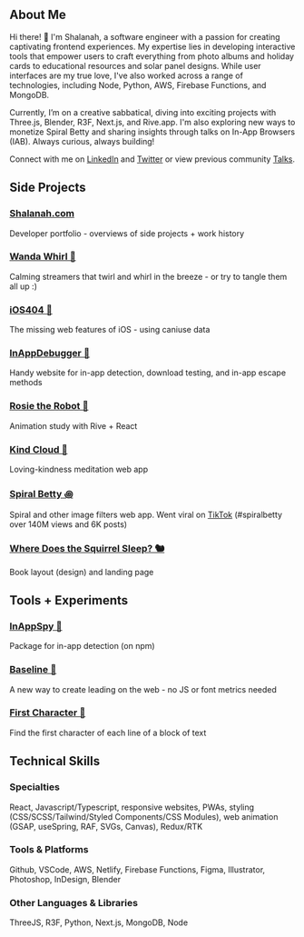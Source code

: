 <!-- ![](https://github.com/shalanah/shalanah/blob/master/shalanah.png?raw=true) -->

<!-- I create intuitive, interactive, and joyful interfaces. In the past, -->

## About Me

Hi there! 👋 I'm Shalanah, a software engineer with a passion for creating captivating frontend experiences. My expertise lies in developing interactive tools that empower users to craft everything from photo albums and holiday cards to educational resources and solar panel designs. While user interfaces are my true love, I've also worked across a range of technologies, including Node, Python, AWS, Firebase Functions, and MongoDB.

Currently, I’m on a creative sabbatical, diving into exciting projects with Three.js, Blender, R3F, Next.js, and Rive.app. I'm also exploring new ways to monetize Spiral Betty and sharing insights through talks on In-App Browsers (IAB). Always curious, always building!

Connect with me on <a target="_blank" href="https://linkedin.com/in/shalanah">LinkedIn</a> and <a target="_blank" href="https://twitter.com/shalanahfaith">Twitter</a> or view previous community <a href="https://github.com/shalanah/talks">Talks</a>. 
 
## Side Projects

### <a href="https://shalanah.com">Shalanah.com</a> 
Developer portfolio - overviews of side projects + work history

### <a href="https://wandawhirl.com">Wanda Whirl 🎊</a> 
Calming streamers that twirl and whirl in the breeze - or try to tangle them all up :)

### <a href="https://ios404.com">iOS404 🧃</a>
The missing web features of iOS - using caniuse data

### <a href="https://github.com/shalanah/inapp-debugger">InAppDebugger 🐞</a>
Handy website for in-app detection, download testing, and in-app escape methods

### [Rosie the Robot 🤖](https://rosie-rive.netlify.app/)

Animation study with Rive + React

### <a href="https://kindcloud.app">Kind Cloud 🌈</a>

Loving-kindness meditation web app

### <a href="https://spiralbetty.com">Spiral Betty ꩜</a>

Spiral and other image filters web app. Went viral on <a href="https://tiktok.com/tag/spiralbetty">TikTok</a> (#spiralbetty over 140M views and 6K posts)

### <a href="https://wheredoesthesquirrelsleep.com">Where Does the Squirrel Sleep? 🐿️</a> 

Book layout (design) and landing page

## Tools + Experiments

### <a href="https://github.com/shalanah/inapp-spy">InAppSpy 🔎</a>
Package for in-app detection (on npm)

### <a href="https://github.com/shalanah/baseline">Baseline 📏</a> 
A new way to create leading on the web - no JS or font metrics needed

### [First Character 📝](https://github.com/shalanah/block-wrap-breaks)
Find the first character of each line of a block of text

## Technical Skills

### Specialties 
React, Javascript/Typescript, responsive websites, PWAs, styling (CSS/SCSS/Tailwind/Styled Components/CSS Modules), web animation (GSAP, useSpring, RAF, SVGs, Canvas), Redux/RTK

### Tools & Platforms
Github, VSCode, AWS, Netlify, Firebase Functions, Figma, Illustrator, Photoshop, InDesign, Blender

### Other Languages & Libraries
ThreeJS, R3F, Python, Next.js, MongoDB, Node

<!--
## 💻 Code Challenges

- [Wordle Clone (Birdle)](https://github.com/shalanah/birdle)
- [BabylonJS](https://github.com/shalanah/babylonjs-try)
- [Company Team Page](https://github.com/shalanah/design-engineer-exercise)
- [Events calendar](https://github.com/shalanah/mia-events)
- [Slingshot](https://github.com/shalanah/slingshot)
-->

<!--
**shalanah/shalanah** is a ✨ _special_ ✨ repository because its `README.md` (this file) appears on your GitHub profile.

Here are some ideas to get you started:

- 🔭 I’m currently working on ...
- 🌱 I’m currently learning ...
- 👯 I’m looking to collaborate on ...
- 🤔 I’m looking for help with ...
- 💬 Ask me about ...
- 📫 How to reach me: ...
- 😄 Pronouns: ...
- ⚡ Fun fact: ...
-->

